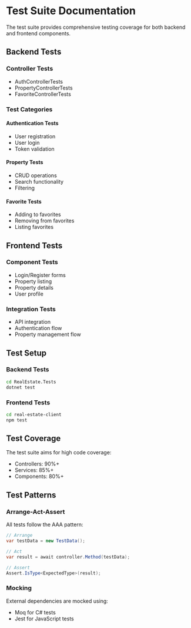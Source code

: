 # Test Suite Documentation

The test suite provides comprehensive testing coverage for both backend and frontend components.

## Backend Tests

### Controller Tests
- AuthControllerTests
- PropertyControllerTests
- FavoriteControllerTests

### Test Categories

#### Authentication Tests
- User registration
- User login
- Token validation

#### Property Tests
- CRUD operations
- Search functionality
- Filtering

#### Favorite Tests
- Adding to favorites
- Removing from favorites
- Listing favorites

## Frontend Tests

### Component Tests
- Login/Register forms
- Property listing
- Property details
- User profile

### Integration Tests
- API integration
- Authentication flow
- Property management flow

## Test Setup

### Backend Tests
```bash
cd RealEstate.Tests
dotnet test
```

### Frontend Tests
```bash
cd real-estate-client
npm test
```

## Test Coverage

The test suite aims for high code coverage:
- Controllers: 90%+
- Services: 85%+
- Components: 80%+

## Test Patterns

### Arrange-Act-Assert
All tests follow the AAA pattern:
```csharp
// Arrange
var testData = new TestData();

// Act
var result = await controller.Method(testData);

// Assert
Assert.IsType<ExpectedType>(result);
```

### Mocking
External dependencies are mocked using:
- Moq for C# tests
- Jest for JavaScript tests
